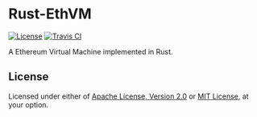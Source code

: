 # Rust-EthVM

[![License]](#license)
[![Travis CI]](https://travis-ci.com/yangby-cryptape/rust-ethvm)

A Ethereum Virtual Machine implemented in Rust.

[License]: https://img.shields.io/badge/License-MIT%2FApache--2.0-blue.svg
[Travis CI]: https://img.shields.io/travis/com/yangby-cryptape/rust-ethvm.svg

## License

Licensed under either of [Apache License, Version 2.0] or [MIT License], at
your option.

[Apache License, Version 2.0]: LICENSE-APACHE
[MIT License]: LICENSE-MIT
